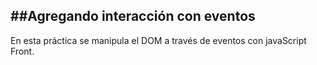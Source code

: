 ##Agregando interacción con eventos
--
En esta práctica se manipula el DOM a través de eventos con javaScript Front.